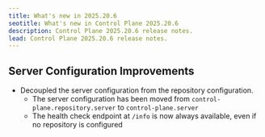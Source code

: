 ```yaml
---
title: What's new in 2025.20.6
seotitle: What's new in Control Plane 2025.20.6
description: Control Plane 2025.20.6 release notes.
lead: Control Plane 2025.20.6 release notes.
---
```


## Server Configuration Improvements

* Decoupled the server configuration from the repository configuration.
  * The server configuration has been moved from `control-plane.repository.server` to `control-plane.server`
  * The health check endpoint at `/info` is now always available, even if no repository is configured
